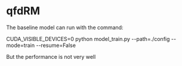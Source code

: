 # qfdRM
The baseline model can run with the command:

CUDA_VISIBLE_DEVICES=0 python model_train.py --path=./config --mode=train --resume=False

But the performance is not very well
